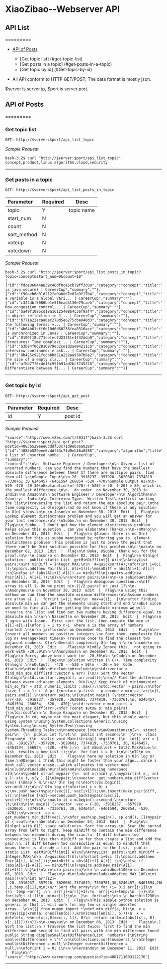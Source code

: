XiaoZibao--Webserver API
=========

## API List
=========

- [API of Posts](#api-of-posts)
  - [Get topic list] (#get-topic-list)
  - [Get posts in a topic] (#get-posts-in-a-topic)
  - [Get topic by id] (#Get-topic-by-id)

- All API conform to HTTP GET/POST; The data format is mostly json.

$server is server ip, $port is server port.

## API of Posts
=========
### Get topic list
`GET: http://$server:$port/api_list_topic`

_Sample Request_

    bash-3.2$ curl "http://$server:$port/api_list_topic"
    concept,product,linux,algorithm,cloud,security
    
---

### Get posts in a topic
`GET: http://$server:$port/api_list_posts_in_topic`

| Parameter   |Required | Desc|
:-----------|------|------------------------------------------------------------------------------|
| topic  |Y  | topic name |
| start_num  |N  |  |
| count  |N  |  |
| sort_method  |N  |  |
| voteup  |N  |  |
| votedown  |N  |  |

_Sample Request_

    bash-3.2$ curl "http://$server:$port/api_list_posts_in_topic?topic=concept&start_num=0&count=10"
    [
    {"id":"fdce06044a839c40df0ca5cb79ff3c00","category":"concept","title":"Why is java secure? | CareerCup","summary":""},
    {"id":"f90aeb6d01d212fa0a0dd7e07a9f17b4","category":"concept","title":"If a variable is a Global Vari... | CareerCup","summary":""},
    {"id":"c324dbf5086be1e516ead4136e79caeb","category":"concept","title":"Explain how congestion control... | CareerCup","summary":""},
    {"id":"ba49f1095cd18a161254e8b4c36f9af4","category":"concept","title":"what is object reflection in J... | CareerCup","summary":""},
    {"id":"b771a22acaa6ac278d5e6275cba940d3","category":"concept","title":"Explain the following terms: v... | CareerCup","summary":""},
    {"id":"4b64b61cff6d10d6d60236fea8316ace","category":"concept","title":"What is synchronized in Java? | CareerCup","summary":""},
    {"id":"0109f18c771cefec7d23f51e1f42dda0","category":"concept","title":"Data Structures: Time complexi... | CareerCup","summary":""},
    {"id":"b3b84f062816979ec2ce1d2ae94211cb","category":"concept","title":"1st interview continued: e ask... | CareerCup","summary":""},
    {"id":"8b425c921fccbbbd51a232aa9387b5e2","category":"concept","title":"What's the size of a empty cla... | CareerCup","summary":""},
    {"id":"afbb77f6c4e15c991b91ad2bcf745228","category":"concept","title":"Java: Differentiate between fi... | CareerCup","summary":""}]

---

### Get topic by id
`GET: http://$server:$port/api_get_post`

| Parameter   |Required | Desc|
:-----------|------|-----------|
| id  |Y  | post id |

_Sample Request_

    "source":"http://www.v2ex.com/t/49317"}bash-3.2$ curl "http://$server:$port/api_get_post?postid=4083b529eee6cddf53c71d9eb36a0288"
    {"id":"4083b529eee6cddf53c71d9eb36a0288","category":"algorithm","title":"Given a list of unsorted numbe... | CareerCup",
    "summary":"",
    "content":"\n\n  Software Engineer / Developers\n\n Given a list of unsorted numbers, can you find the numbers that have the smallest absolute difference between them? If there are multiple pairs, find them all.\n\nSample Input\n\n-20 -3916237 -357920 -3620601 7374819 -7330761 30 6246457 -6461594 266854 -520 -470\nSample Output #2\n\n-520 -470 -20 30\nExplanation\n(-470)-(-520) = 30- (-20) = 50, which is the smallest difference.\n\n-  dn_coder  on November 30, 2013 in India\n\n Amazon\n\n Software Engineer / Developer\n\n Algorithm\n\n Country:  India\n\n Interview Type:  Written Test\n\n)first sorting the list\n)traversing the list and return the min absolute pair.\nthe time complexity is O(nlogn).\nI do not know if there is any solution in O(n) steps.\n\n-\n Jason\n on November 30, 2013  Edit  |  Flag\n\n Lookup element distinctness problem and you will get an answer for your last sentence.\n\n-\nSubbu.\n on November 30, 2013  Edit  |  Flag\n\n Subbu - I don't get how the element distinctness problem helps solve this question , can you elaborate? Thanks.\n\n-\nManoj\n on December 01, 2013  Edit  |  Flag\n\n @Jason: there is no O(n) solution for this as subbu mentioned by referring you to 'element distinctness problem'.This problem is just to prove the point that there can't be O(n) solution possible for this problem.\n\n-\naka\n on December 02, 2013  Edit  |  Flag\n\n @aka, @Subbu, thank you for the proof.\n\n-\n Jason\n on December 02, 2013  Edit  |  Flag\n\n O(nlgn) solution:  public static List  getMinDiff(int[] A)\n{\nArrayList  pairs;\nint minDiff = Integer.MAX;\n\n  A=quicksort(A);\nfor(int i=0;i ();\npairs.add(new Pair(A[i], A[i+1]));\nminDiff = abs(A[i+1]-A[i]) ;\n}\nelse if (abs(A[i+1]-A[i]) == minDiff)\n{\npairs.add(new Pair(A[i], A[i+1]));\n}\n}\n\nreturn pairs;\n}\n\n-\n zahidbuet106\n on December 10, 2013  Edit  |  Flag\n\n Ambiguous question.\n\nIf array is all 1. Do we print n(n-1)/2 pairs? or just 1?\n\n-\nAnonymous\n on November 30, 2013  Edit  |  Flag\n\n Using this method we can find the absolute minimum difference:\n\nAssume numbers are array a[ ].  for(int i=1;i max)\n  max=a[i];  }\n\nafter finding absolute min we can get the elements using start and end.\n\nbut since we need to find all. After getting the absolute minimum we will traverse the liist and find out two numbers having difference equal to absolute min.\n\n-\n Nascent\n on November 30, 2013  Edit  |  Flag\n\n I agree with Jason.  First sort the list, then compute the min of  a[i]-a[i-1]\nfor i = 1 to n-1  where a is the array of numbers (sorted).\n\n-\n jarflores\n on December 01, 2013  Edit  |  Flag\n\n> Convert all numbers as positive integers.\n> Sort them. complexity O(n log n) Average/best time\n> Traverse once to find the closest two adjacent numbers. O(n)\nOverall complexity O(n log n)\n\n-\ncode\n on December 01, 2013  Edit  |  Flag\n\n Kindly Ignore this.. not going to work with -20,30\n\n-\nAnonymous\n on December 01, 2013  Edit  |  Flag\n\n Sorry, above won't work for -20,30\n\n-\nCode\n on December 01, 2013  Edit  |  Flag\n\n Solution written in C++. Time complexity O(nlogn).\n\nOutput:  -470 - -520 = 50\n - -20 = 50  Code:  #include\n#include\n#include\n#include\n\nstd::vector > find_min_abs_diff(std::vector & arr) {\n// Sort the vector O(nlogn)\nstd::sort(arr.begin(), arr.end());\n\n// Find the difference between every adjacent elements. O(n)\n// Keep track of minimum\nint min_so_far = std::numeric_limits ::max();\nstd::vector > pairs;\n\nfor (size_t i = 1; i  & p) {\nreturn p.first - p.second > min_so_far;\n}), pairs.end());\n\nreturn pairs;\n}\n\nint main() {\nstd::vector  arr{-20, -3916237, -357920, -3620601, 7374819, -7330761,\n, 6246457, -6461594, 266854, -520, -470};\nstd::vector > min_pairs = find_min_abs_diff(arr);\nfor (const auto& p: min_pairs) {\nstd::cout\n\n-\n Diego Giagio\n on December 01, 2013  Edit  |  Flag\n\n In c#, maybe not the most elegant, but this should work:  using System;\nusing System.Collections.Generic;\nusing System.Linq;\nusing System.Text;\nusing System.Threading.Tasks;\n\nnamespace InterviewQuestions\n{\n  struct pair\n  {\n  public int first;\n  public int second;\n  }\n\n  class Program\n  {\n  static void Main(string[] args)\n  {\n  int[] arr = { -20, -3916237, -357920, -3620601, 7374819, -7330761, 30, 6246457, -6461594, 266854, -520, -470 };\n  int nSmallest = Int32.MaxValue;\n  List  results = new List ();\n\n  for (int i = 0; i\n\n-\nTC\n on December 02, 2013  Edit  |  Flag\n\n here my solution in O(n log n) time.\n@Diego: i think this might be faster than your algo...since i dont call vector.erase...which allocates the vector new?  #include\n#include\n#include\n#include\nusing namespace std;\n\ntypedef struct mypair {\n  int x;\nint y;\nmypair(int x_, int y_): x(x_), y(y_) {}\n}mypair;\n\nvector  get_numbers_min_diff(vector  &vec) {\nmap > m;\n\n// O(n log n)\nsort(vec.begin(), vec.end());\n\n// O(n log n)\nfor(int i = 0; i  v;\nv.push_back(mypair(vec[i], vec[i+1]));\nm.insert(make_pair(diff, v));\n}\nelse {\nit->second.push_back(mypair(vec[i], vec[i+1]));\n}\n}\n\nauto it = m.begin()->second;\n\nreturn it;\n}\n\nint main() {\nvector  vec = {-20, -3916237, -357920, -3620601, 7374819, -7330761, 30, 6246457, -6461594, 266854, -520, -470};\n\nvector  sp = get_numbers_min_diff(vec);\n\nfor_each(sp.begin(), sp.end(), [](mypair p) { cout\n\n-\nGerald\n on December 04, 2013  Edit  |  Flag\n\n O(nlgn) with O(1) space solution\n. Sort the array.\n. Scan the sorted array from left to right. keep minDiff to contain the min difference between two elements during the scan.\n. If diff between two consecutive is less than minDiff so far then create a list and add the pair.\n. if diff between two consecutive is equal to minDiff that means there is already a list. Add the pair to the list.  public static List  getMinDiff(int[] A)\n{\nArrayList  pairs;\nint minDiff = Integer.MAX;\n\n  A=quicksort(A);\nfor(int i=0;i ();\npairs.add(new Pair(A[i], A[i+1]));\nminDiff = abs(A[i+1]-A[i]) ;\n}\nelse if (abs(A[i+1]-A[i]) == minDiff)\n{\npairs.add(new Pair(A[i], A[i+1]));\n}\n}\n\nreturn pairs;\n}\n\n-\n zahidbuet106\n on December 05, 2013  Edit  |  Flag\n\n #include\n#include\n#define MAX 100\nint main()\n{\nint arr[12]={-20,-3916237,-357920,-3620601,7374819,-7330761,30,6246457,-6461594,266854,-520,-470};\nint i,j,temp,c[11],min;\n/* Sort the array*/\n for (i= 0;i arr[j+1])\n  {\n  temp =arr[j];\n  arr[j]=arr[j+1];\n  arr[j+1]=temp;\n  }}}\n\n for(i=0;i c[i])\n  min=c[i];\n\n  }\n  for(i=0;i\n\n-\n harshit1230\n on December 06, 2013  Edit  |  Flag\n\nThis simple python solution is generic in that it will work for any two or single unsorted array...\n\n{{{ from numpy import *\ndef min_diff(a, b):\n  x = array(zip(kron(a, ones(len(b))),kron(ones(len(a)), b)))\n  x = delete(x, where(x[:,0]==x[:, 1]), 0)\n  return int(min(abs((x[:, 0]-x[:,1]))))\n}}\n\n-\naykut\n on December 06, 2013  Edit  |  Flag\n\n.) Sort the list;\n.) Traverse the list twice: first to find the min difference and second to find all pairs with the min difference found  public String displaySmallestDifference(List  numbers) {\nString smallestDifferences = \"\";\n\nCollections.sort(numbers);\n\nInteger smallestDifference = null;\nInteger currentDifference = null;\n\nfor(int i = 0; i\n\n-\nFernando\n on December 11, 2013  Edit  |  Flag\n\n",
    "source":"http://www.careercup.com/question?id=4881711603122176"}
    
---
